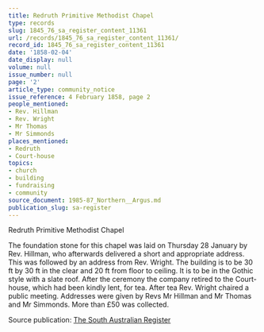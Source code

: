 ```yaml
---
title: Redruth Primitive Methodist Chapel
type: records
slug: 1845_76_sa_register_content_11361
url: /records/1845_76_sa_register_content_11361/
record_id: 1845_76_sa_register_content_11361
date: '1858-02-04'
date_display: null
volume: null
issue_number: null
page: '2'
article_type: community_notice
issue_reference: 4 February 1858, page 2
people_mentioned:
- Rev. Hillman
- Rev. Wright
- Mr Thomas
- Mr Simmonds
places_mentioned:
- Redruth
- Court-house
topics:
- church
- building
- fundraising
- community
source_document: 1985-87_Northern__Argus.md
publication_slug: sa-register
---
```


Redruth Primitive Methodist Chapel

The foundation stone for this chapel was laid on Thursday 28 January by Rev. Hillman, who afterwards delivered a short and appropriate address.  This was followed by an address from Rev. Wright.  The building is to be 30 ft by 30 ft in the clear and 20 ft from floor to ceiling.  It is to be in the Gothic style with a slate roof.  After the ceremony the company retired to the Court-house, which had been kindly lent, for tea.  After tea Rev. Wright chaired a public meeting.  Addresses were given by Revs Mr Hillman and Mr Thomas and Mr Simmonds.  More than £50 was collected.

Source publication: [The South Australian Register](/publications/sa-register/)
